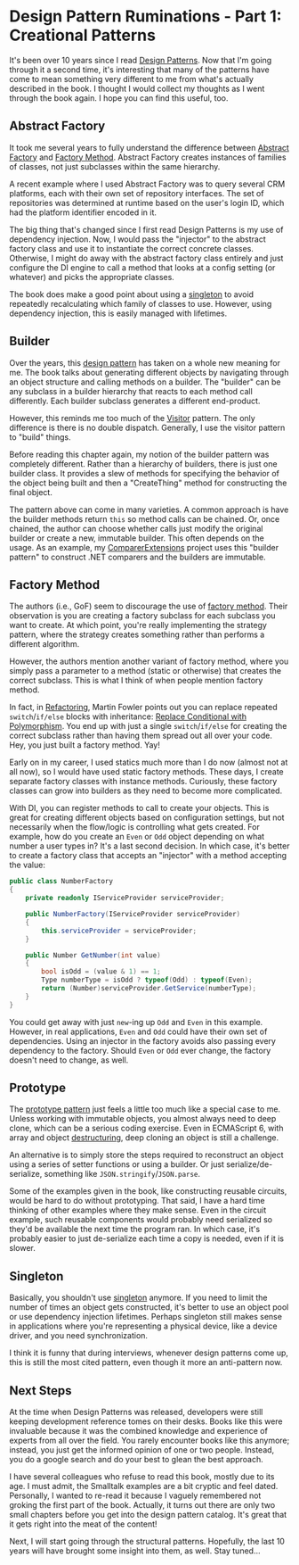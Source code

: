# Design Pattern Ruminations - Part 1: Creational Patterns
It's been over 10 years since I read [Design Patterns](https://www.amazon.com/Design-Patterns-Elements-Reusable-Object-Oriented/dp/0201633612). Now that I'm going through it a second time, it's interesting that many of the patterns have come to mean something very different to me from what's actually described in the book. I thought I would collect my thoughts as I went through the book again. I hope you can find this useful, too.

## Abstract Factory
It took me several years to fully understand the difference between [Abstract Factory](https://en.wikipedia.org/wiki/Abstract_factory_pattern) and [Factory Method](#factory-method). Abstract Factory creates instances of families of classes, not just subclasses within the same hierarchy.

A recent example where I used Abstract Factory was to query several CRM platforms, each with their own set of repository interfaces. The set of repositories was determined at runtime based on the user's login ID, which had the platform identifier encoded in it.

The big thing that's changed since I first read Design Patterns is my use of dependency injection. Now, I would pass the "injector" to the abstract factory class and use it to instantiate the correct concrete classes. Otherwise, I might do away with the abstract factory class entirely and just configure the DI engine to call a method that looks at a config setting (or whatever) and picks the appropriate classes.

The book does make a good point about using a [singleton](#singleton) to avoid repeatedly recalculating which family of classes to use. However, using dependency injection, this is easily managed with lifetimes.

## Builder
Over the years, this [design pattern](https://en.wikipedia.org/wiki/Builder_pattern) has taken on a whole new meaning for me. The book talks about generating different objects by navigating through an object structure and calling methods on a builder. The "builder" can be any subclass in a builder hierarchy that reacts to each method call differently. Each builder subclass generates a different end-product.

However, this reminds me too much of the [Visitor](https://en.wikipedia.org/wiki/Visitor_pattern) pattern. The only difference is there is no double dispatch. Generally, I use the visitor pattern to "build" things.

Before reading this chapter again, my notion of the builder pattern was completely different. Rather than a hierarchy of builders, there is just one builder class. It provides a slew of methods for specifying the behavior of the object being built and then a "CreateThing" method for constructing the final object.

The pattern above can come in many varieties. A common approach is have the builder methods return `this` so method calls can be chained. Or, once chained, the author can choose whether calls just modify the original builder or create a new, immutable builder. This often depends on the usage. As an example, my [ComparerExtensions](https://github.com/jehugaleahsa/ComparerExtensions) project uses this "builder pattern" to construct .NET comparers and the builders are immutable.

## Factory Method
The authors (i.e., GoF) seem to discourage the use of [factory method](https://en.wikipedia.org/wiki/Factory_method_pattern). Their observation is you are creating a factory subclass for each subclass you want to create. At which point, you're really implementing the strategy pattern, where the strategy creates something rather than performs a different algorithm.

However, the authors mention another variant of factory method, where you simply pass a parameter to a method (static or otherwise) that creates the correct subclass. This is what I think of when people mention factory method.

In fact, in [Refactoring](https://www.amazon.com/Refactoring-Improving-Design-Existing-Code/dp/0201485672), Martin Fowler points out you can replace repeated `switch`/`if/else` blocks with inheritance: [Replace Conditional with Polymorphism](http://wiki.c2.com/?ReplaceConditionalWithPolymorphism). You end up with just a single `switch`/`if/else` for creating the correct subclass rather than having them spread out all over your code. Hey, you just built a factory method. Yay!

Early on in my career, I used statics much more than I do now (almost not at all now), so I would have used static factory methods. These days, I create separate factory classes with instance methods. Curiously, these factory classes can grow into builders as they need to become more complicated.

With DI, you can register methods to call to create your objects. This is great for creating different objects based on configuration settings, but not necessarily when the flow/logic is controlling what gets created. For example, how do you create an `Even` or `Odd` object depending on what number a user types in? It's a last second decision. In which case, it's better to create a factory class that accepts an "injector" with a method accepting the value:

```csharp
public class NumberFactory 
{
    private readonly IServiceProvider serviceProvider;

    public NumberFactory(IServiceProvider serviceProvider)
    {
        this.serviceProvider = serviceProvider;
    }

    public Number GetNumber(int value)
    {
        bool isOdd = (value & 1) == 1;
        Type numberType = isOdd ? typeof(Odd) : typeof(Even);
        return (Number)serviceProvider.GetService(numberType);
    }
}
```

You could get away with just `new`-ing up `Odd` and `Even` in this example. However, in real applications, `Even` and `Odd` could have their own set of dependencies. Using an injector in the factory avoids also passing every dependency to the factory. Should `Even` or `Odd` ever change, the factory doesn't need to change, as well.

## Prototype
The [prototype pattern](https://en.wikipedia.org/wiki/Prototype_pattern) just feels a little too much like a special case to me. Unless working with immutable objects, you almost always need to deep clone, which can be a serious coding exercise. Even in ECMAScript 6, with array and object [destructuring](https://developer.mozilla.org/en-US/docs/Web/JavaScript/Reference/Operators/Destructuring_assignment), deep cloning an object is still a challenge.

An alternative is to simply store the steps required to reconstruct an object using a series of setter functions or using a builder. Or just serialize/de-serialize, something like `JSON.stringify`/`JSON.parse`.

Some of the examples given in the book, like constructing reusable circuits, would be hard to do without prototyping. That said, I have a hard time thinking of other examples where they make sense. Even in the circuit example, such reusable components would probably need serialized so they'd be available the next time the program ran. In which case, it's probably easier to just de-serialize each time a copy is needed, even if it is slower.

## Singleton
Basically, you shouldn't use [singleton](https://en.wikipedia.org/wiki/Singleton_pattern) anymore. If you need to limit the number of times an object gets constructed, it's better to use an object pool or use dependency injection lifetimes. Perhaps singleton still makes sense in applications where you're representing a physical device, like a device driver, and you need synchronization.

I think it is funny that during interviews, whenever design patterns come up, this is still the most cited pattern, even though it more an anti-pattern now.

## Next Steps
At the time when Design Patterns was released, developers were still keeping development reference tomes on their desks. Books like this were invaluable because it was the combined knowledge and experience of experts from all over the field. You rarely encounter books like this anymore; instead, you just get the informed opinion of one or two people. Instead, you do a google search and do your best to glean the best approach.

I have several colleagues who refuse to read this book, mostly due to its age. I must admit, the Smalltalk examples are a bit cryptic and feel dated. Personally, I wanted to re-read it because I vaguely remembered not groking the first part of the book. Actually, it turns out there are only two small chapters before you get into the design pattern catalog. It's great that it gets right into the meat of the content!

Next, I will start going through the structural patterns. Hopefully, the last 10 years will have brought some insight into them, as well. Stay tuned...